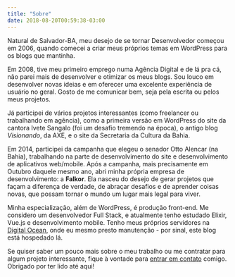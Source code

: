 ```yaml
---
title: "Sobre"
date: 2018-08-20T00:59:38-03:00
---
```


Natural de Salvador-BA, meu desejo de se tornar Desenvolvedor começou em 2006, quando comecei a criar meus próprios temas em WordPress para os blogs que mantinha.

Em 2008, tive meu primeiro emprego numa Agência Digital e de lá pra cá, não parei mais de desenvolver e otimizar os meus blogs. Sou louco em desenvolver novas ideias e em oferecer uma excelente experiência de usuário no geral. Gosto de me comunicar bem, seja pela escrita ou pelos meus projetos.

Já participei de vários projetos interessantes (como freelancer ou trabalhando em agência), como a primeira versão em WordPress do site da cantora Ivete Sangalo (foi um desafio tremendo na época), o antigo blog *Visionando*, da AXE, e o site da Secretaria da Cultura da Bahia.

Em 2014, participei da campanha que elegeu o senador Otto Alencar (na Bahia), trabalhando na parte de desenvolvimento do site e desenvolvimento de aplicativos web/mobile. Após a campanha, mais precisamente em Outubro daquele mesmo ano, abri minha própria empresa de desenvolvimento: a **Falkor**. Ela nasceu do desejo de gerar projetos que façam a diferença de verdade, de abraçar desafios e de aprender coisas novas, que possam tornar o mundo um lugar mais legal para viver. 

Minha especialização, além de WordPress, é produção front-end. Me considero um desenvolvedor Full Stack, e atualmente tenho estudado Elixir, Vue.js e desenvolvimento mobile. Tenho meus próprios servidores na [Digital Ocean](https://m.do.co/c/b48bafc27e54), onde eu mesmo presto manutenção - por sinal, este blog está hospedado lá.

Se quiser saber um pouco mais sobre o meu trabalho ou me contratar para algum projeto interessante, fique à vontade para [entrar em contato](/contato) comigo. Obrigado por ter lido até aqui! 

